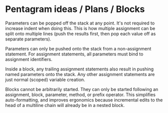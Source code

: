 # Pentagram ideas / Plans / Blocks

Parameters can be popped off the stack at any point. It's not required to increase indent when doing this. This is how multiple assignment can be split onto multiple lines (push the results first, then pop each value off as separate parameters).

Parameters can only be pushed onto the stack from a non-assignment statement. For assignment statements, all parameters must bind to assignment identifiers.

Inside a block, any trailing assignment statements also result in pushing named parameters onto the stack. Any other assignment statements are just normal (scoped) variable creation.

Blocks cannot be arbitrarily started. They can only be started following an assignment, block, parameter, method, or prefix operator. This simplifies auto-formatting, and improves ergonomics because incremental edits to the head of a multiline chain will already be in a nested block.
